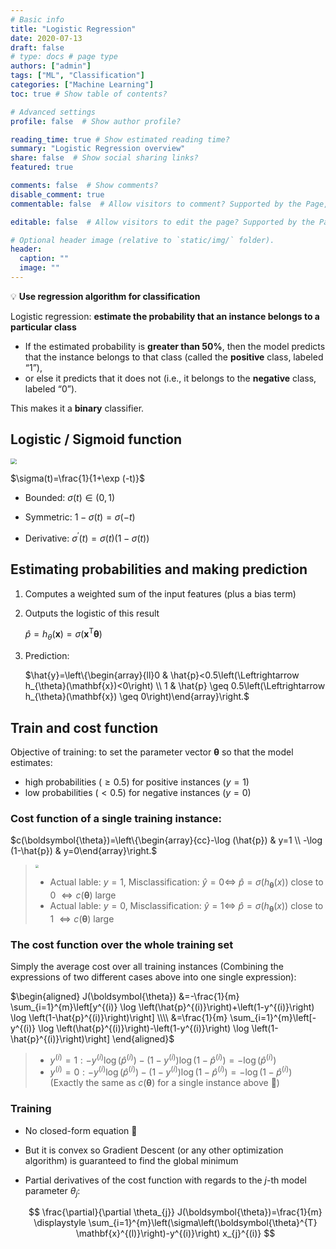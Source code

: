 ```yaml
---
# Basic info
title: "Logistic Regression"
date: 2020-07-13
draft: false
# type: docs # page type
authors: ["admin"]
tags: ["ML", "Classification"]
categories: ["Machine Learning"]
toc: true # Show table of contents?

# Advanced settings
profile: false  # Show author profile?

reading_time: true # Show estimated reading time?
summary: "Logistic Regression overview"
share: false  # Show social sharing links?
featured: true

comments: false  # Show comments?
disable_comment: true
commentable: false  # Allow visitors to comment? Supported by the Page, Post, and Docs content types.

editable: false  # Allow visitors to edit the page? Supported by the Page, Post, and Docs content types.

# Optional header image (relative to `static/img/` folder).
header:
  caption: ""
  image: ""
---
```


💡 **Use regression algorithm for classification**

Logistic regression: **estimate the probability that an instance belongs to a particular class** 

- If the estimated probability is **greater than 50%**, then the model predicts that the instance belongs to that class (called the **positive** class, labeled “1”), 
- or else it predicts that it does not (i.e., it belongs to the **negative** class, labeled “0”). 

This makes it a **binary** classifier. 

## Logistic / Sigmoid function

<img src="https://upload.wikimedia.org/wikipedia/commons/5/53/Sigmoid-function-2.svg" style="zoom:60%; background-color:white">

$\sigma(t)=\frac{1}{1+\exp (-t)}$
- Bounded: $\sigma(t) \in (0, 1)$

- Symmetric: $1 - \sigma(t) = \sigma(-t)$

- Derivative: $\sigma^{\prime}(t)=\sigma(t)(1-\sigma(t))$

  

## Estimating probabilities and making prediction

1. Computes a weighted sum of the input features (plus a bias term) 

2. Outputs the logistic of this result

    $\hat{p}=h_{\theta}(\mathbf{x})=\sigma\left(\mathbf{x}^{\mathrm{T}} \boldsymbol{\theta}\right)$

3. Prediction: 

    $\hat{y}=\left\{\begin{array}{ll}0 & \hat{p}<0.5\left(\Leftrightarrow h_{\theta}(\mathbf{x})<0\right) \\ 1 & \hat{p} \geq 0.5\left(\Leftrightarrow h_{\theta}(\mathbf{x}) \geq 0\right)\end{array}\right.$



## Train and cost function

Objective of training: to set the parameter vector $\boldsymbol{\theta}$ so that the model estimates:
- high probabilities ($\geq 0.5$) for positive instances ($y=1$)
- low probabilities ($< 0.5$) for negative instances ($y=0$)

### Cost function of a single training instance:

$c(\boldsymbol{\theta})=\left\{\begin{array}{cc}-\log (\hat{p}) & y=1 \\ -\log (1-\hat{p}) & y=0\end{array}\right.$

> <img src="https://miro.medium.com/max/1621/1*_NeTem-yeZ8Pr9cVUoi_HA.png" style="zoom:30%; background-color:white">
>
> - Actual lable: $y=1$, Misclassification: $\hat{y} = 0 \Leftrightarrow$ $\hat{p} = \sigma(h_{\boldsymbol{\theta}}(x))$ close to 0 $\Leftrightarrow c(\boldsymbol{\theta})$ large 
> - Actual lable: $y=0$, Misclassification: $\hat{y} = 1 \Leftrightarrow$ $\hat{p} = \sigma(h_{\boldsymbol{\theta}}(x))$ close to 1 $\Leftrightarrow c(\boldsymbol{\theta})$ large 

### The cost function over the whole training set

Simply the average cost over all training instances (Combining the expressions of two different cases above into one single expression):

$\begin{aligned} J(\boldsymbol{\theta}) &=-\frac{1}{m} \sum_{i=1}^{m}\left[y^{(i)} \log \left(\hat{p}^{(i)}\right)+\left(1-y^{(i)}\right) \log \left(1-\hat{p}^{(i)}\right)\right] \\\\ &=\frac{1}{m} \sum_{i=1}^{m}\left[-y^{(i)} \log \left(\hat{p}^{(i)}\right)-\left(1-y^{(i)}\right) \log \left(1-\hat{p}^{(i)}\right)\right] \end{aligned}$

> - $y^{(i)} =1:-y^{(i)} \log \left(\hat{p}^{(i)}\right)-\left(1-y^{(i)}\right) \log \left(1-\hat{p}^{(i)}\right)=-\log \left(\hat{p}^{(i)}\right)$
> - $y^{(i)} =0:-y^{(i)} \log \left(\hat{p}^{(i)}\right)-\left(1-y^{(i)}\right) \log \left(1-\hat{p}^{(i)}\right)=-\log \left(1-\hat{p}^{(i)}\right)$
> (Exactly the same as $c(\boldsymbol{\theta})$ for a single instance above 👏)

### Training 

- No closed-form equation 🤪

- But it is convex so Gradient Descent (or any other optimization algorithm) is guaranteed to find the global minimum     

- Partial derivatives of the cost function with regards to the $j$-th model parameter $\theta_j$:

    $$
    \frac{\partial}{\partial \theta_{j}} J(\boldsymbol{\theta})=\frac{1}{m} \displaystyle \sum_{i=1}^{m}\left(\sigma\left(\boldsymbol{\theta}^{T} \mathbf{x}^{(l)}\right)-y^{(i)}\right) x_{j}^{(i)}
    $$
    